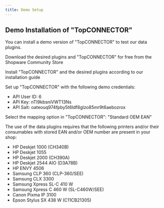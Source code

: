 ```yaml
---
title: Demo Setup
---
```


## Demo Installation of "TopCONNECTOR"

You can install a demo version of "TopCONNECTOR" to test our data plugins.

 Download the desired plugins and "TopCONNECTOR" for free from the Shopware Community Store

Install "TopCONNECTOR" and the desired plugins according to our installation guide

Set up "TopCONNECTOR" with the following demo credentials:
   * API User ID: 6
   * API Key: nTI9kbsniVWT13Ns
   * API Salt: oateouq974fpby5t6ldf8glzo85mr9t6aebozrox

Select the mapping option in "TopCONNECTOR": "Standard OEM EAN"

The use of the data plugins requires that the following printers and/or their consumables with stored EAN and/or OEM number are present in your shop:
   * HP Deskjet 1000 (CH340B)
   * HP Deskjet 1055
   * HP Deskjet 2000 (CH390A)
   * HP Deskjet 2544 AIO (D3A78B)
   * HP ENVY 4506
   * Samsung CLP 360 (CLP-360/SEE)
   * Samsung CLX 3300
   * Samsung Xpress SL-C 410 W
   * Samsung Xpress C 460 W (SL-C460W/SEE)
   * Canon Pixma IP 3100
   * Epson Stylus SX 438 W (C11CB21305)
